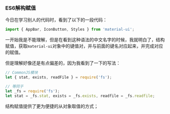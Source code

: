 ### ES6解构赋值

今日在学习别人的代码时，看到了以下的一段代码：

```javascript
import { AppBar, IconButton, Styles } from 'material-ui';
```
一开始我是不能理解，但是在看到这种语法的中文名字的时候，我就明白了，结构赋值，获取``material-ui``对象中的键值对，并与前面的键名对应起来，并完成对应的赋值。

但是理解好像还是有点偏差的，因为我看到了一下的写法：

```javascript
// CommonJS模块
let { stat, exists, readFile } = require('fs');

// 等同于
let _fs = require('fs');
let stat = _fs.stat, exists = _fs.exists, readfile = _fs.readfile;
```
结构赋值提供了更为便捷的从对象取值的方式；